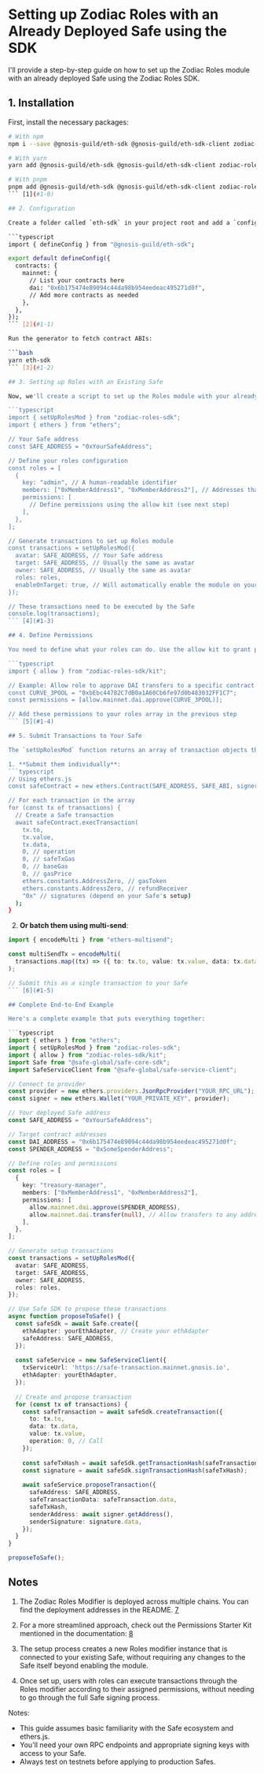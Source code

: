 # Setting up Zodiac Roles with an Already Deployed Safe using the SDK

I'll provide a step-by-step guide on how to set up the Zodiac Roles module with an already deployed Safe using the Zodiac Roles SDK.

## 1. Installation

First, install the necessary packages:

```bash
# With npm
npm i --save @gnosis-guild/eth-sdk @gnosis-guild/eth-sdk-client zodiac-roles-sdk

# With yarn
yarn add @gnosis-guild/eth-sdk @gnosis-guild/eth-sdk-client zodiac-roles-sdk

# With pnpm
pnpm add @gnosis-guild/eth-sdk @gnosis-guild/eth-sdk-client zodiac-roles-sdk
``` [1](#1-0) 

## 2. Configuration

Create a folder called `eth-sdk` in your project root and add a `config.ts` file that lists all the contracts you want to permit calling:

```typescript
import { defineConfig } from "@gnosis-guild/eth-sdk";

export default defineConfig({
  contracts: {
    mainnet: {
      // List your contracts here
      dai: "0x6b175474e89094c44da98b954eedeac495271d0f",
      // Add more contracts as needed
    },
  },
});
``` [2](#1-1) 

Run the generator to fetch contract ABIs:

```bash
yarn eth-sdk
``` [3](#1-2) 

## 3. Setting up Roles with an Existing Safe

Now, we'll create a script to set up the Roles module with your already deployed Safe. The key function for this is `setUpRolesMod`:

```typescript
import { setUpRolesMod } from "zodiac-roles-sdk";
import { ethers } from "ethers";

// Your Safe address
const SAFE_ADDRESS = "0xYourSafeAddress";

// Define your roles configuration
const roles = [
  {
    key: "admin", // A human-readable identifier
    members: ["0xMemberAddress1", "0xMemberAddress2"], // Addresses that will have this role
    permissions: [
      // Define permissions using the allow kit (see next step)
    ],
  },
];

// Generate transactions to set up Roles module
const transactions = setUpRolesMod({
  avatar: SAFE_ADDRESS, // Your Safe address
  target: SAFE_ADDRESS, // Usually the same as avatar
  owner: SAFE_ADDRESS, // Usually the same as avatar
  roles: roles,
  enableOnTarget: true, // Will automatically enable the module on your Safe
});

// These transactions need to be executed by the Safe
console.log(transactions);
``` [4](#1-3) 

## 4. Define Permissions

You need to define what your roles can do. Use the allow kit to grant permissions to specific contract functions:

```typescript
import { allow } from "zodiac-roles-sdk/kit";

// Example: Allow role to approve DAI transfers to a specific contract
const CURVE_3POOL = "0xbEbc44782C7dB0a1A60Cb6fe97d0b483032FF1C7";
const permissions = [allow.mainnet.dai.approve(CURVE_3POOL)];

// Add these permissions to your roles array in the previous step
``` [5](#1-4) 

## 5. Submit Transactions to Your Safe

The `setUpRolesMod` function returns an array of transaction objects that need to be executed by your Safe. You can:

1. **Submit them individually**:
```typescript
// Using ethers.js
const safeContract = new ethers.Contract(SAFE_ADDRESS, SAFE_ABI, signer);

// For each transaction in the array
for (const tx of transactions) {
  // Create a Safe transaction
  await safeContract.execTransaction(
    tx.to,
    tx.value,
    tx.data,
    0, // operation
    0, // safeTxGas
    0, // baseGas
    0, // gasPrice
    ethers.constants.AddressZero, // gasToken
    ethers.constants.AddressZero, // refundReceiver
    "0x" // signatures (depend on your Safe's setup)
  );
}
```

2. **Or batch them using multi-send**:
```typescript
import { encodeMulti } from "ethers-multisend";

const multiSendTx = encodeMulti(
  transactions.map((tx) => ({ to: tx.to, value: tx.value, data: tx.data }))
);

// Submit this as a single transaction to your Safe
``` [6](#1-5) 

## Complete End-to-End Example

Here's a complete example that puts everything together:

```typescript
import { ethers } from "ethers";
import { setUpRolesMod } from "zodiac-roles-sdk";
import { allow } from "zodiac-roles-sdk/kit";
import Safe from "@safe-global/safe-core-sdk";
import SafeServiceClient from "@safe-global/safe-service-client";

// Connect to provider
const provider = new ethers.providers.JsonRpcProvider("YOUR_RPC_URL");
const signer = new ethers.Wallet("YOUR_PRIVATE_KEY", provider);

// Your deployed Safe address
const SAFE_ADDRESS = "0xYourSafeAddress";

// Target contract addresses
const DAI_ADDRESS = "0x6b175474e89094c44da98b954eedeac495271d0f";
const SPENDER_ADDRESS = "0xSomeSpenderAddress";

// Define roles and permissions
const roles = [
  {
    key: "treasury-manager",
    members: ["0xMemberAddress1", "0xMemberAddress2"],
    permissions: [
      allow.mainnet.dai.approve(SPENDER_ADDRESS),
      allow.mainnet.dai.transfer(null), // Allow transfers to any address
    ],
  },
];

// Generate setup transactions
const transactions = setUpRolesMod({
  avatar: SAFE_ADDRESS,
  target: SAFE_ADDRESS,
  owner: SAFE_ADDRESS,
  roles: roles,
});

// Use Safe SDK to propose these transactions
async function proposeToSafe() {
  const safeSdk = await Safe.create({
    ethAdapter: yourEthAdapter, // Create your ethAdapter
    safeAddress: SAFE_ADDRESS,
  });
  
  const safeService = new SafeServiceClient({
    txServiceUrl: 'https://safe-transaction.mainnet.gnosis.io',
    ethAdapter: yourEthAdapter,
  });
  
  // Create and propose transaction
  for (const tx of transactions) {
    const safeTransaction = await safeSdk.createTransaction({
      to: tx.to,
      data: tx.data,
      value: tx.value,
      operation: 0, // Call
    });
    
    const safeTxHash = await safeSdk.getTransactionHash(safeTransaction);
    const signature = await safeSdk.signTransactionHash(safeTxHash);
    
    await safeService.proposeTransaction({
      safeAddress: SAFE_ADDRESS,
      safeTransactionData: safeTransaction.data,
      safeTxHash,
      senderAddress: await signer.getAddress(),
      senderSignature: signature.data,
    });
  }
}

proposeToSafe();
```

## Notes

1. The Zodiac Roles Modifier is deployed across multiple chains. You can find the deployment addresses in the README. [7](#1-6) 

2. For a more streamlined approach, check out the Permissions Starter Kit mentioned in the documentation: [8](#1-7) 

3. The setup process creates a new Roles modifier instance that is connected to your existing Safe, without requiring any changes to the Safe itself beyond enabling the module.

4. Once set up, users with roles can execute transactions through the Roles modifier according to their assigned permissions, without needing to go through the full Safe signing process.

Notes:
- This guide assumes basic familiarity with the Safe ecosystem and ethers.js.
- You'll need your own RPC endpoints and appropriate signing keys with access to your Safe.
- Always test on testnets before applying to production Safes.
